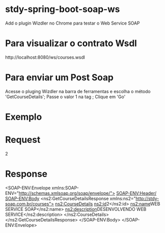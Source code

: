 # stdy-spring-boot-soap-ws

Add o plugin Wizdler no Chrome para testar o Web Service SOAP

# Para visualizar o contrato Wsdl

http://localhost:8080/ws/courses.wsdl

# Para enviar um Post Soap

Acesse o pluging Wizdler na barra de ferramentas e escolha o método 'GetCourseDetails';
Passe o valor 1 na tag <id>;
Clique em 'Go'

# Exemplo

# Request

<Envelope xmlns="http://schemas.xmlsoap.org/soap/envelope/">
    <Body>
        <GetCourseDetailsRequest xmlns="http://stdy-soap.com.br/courses">
            <id>2</id>
        </GetCourseDetailsRequest>
    </Body>
</Envelope>

# Response

<SOAP-ENV:Envelope xmlns:SOAP-ENV="http://schemas.xmlsoap.org/soap/envelope/">
    <SOAP-ENV:Header/>
    <SOAP-ENV:Body>
        <ns2:GetCourseDetailsResponse xmlns:ns2="http://stdy-soap.com.br/courses">
            <ns2:CourseDetails>
                <ns2:id>2</ns2:id>
                <ns2:name>WEB SERVICE SOAP</ns2:name>
                <ns2:description>DESENVOLVENDO WEB SERVICE</ns2:description>
            </ns2:CourseDetails>
        </ns2:GetCourseDetailsResponse>
    </SOAP-ENV:Body>
</SOAP-ENV:Envelope>
